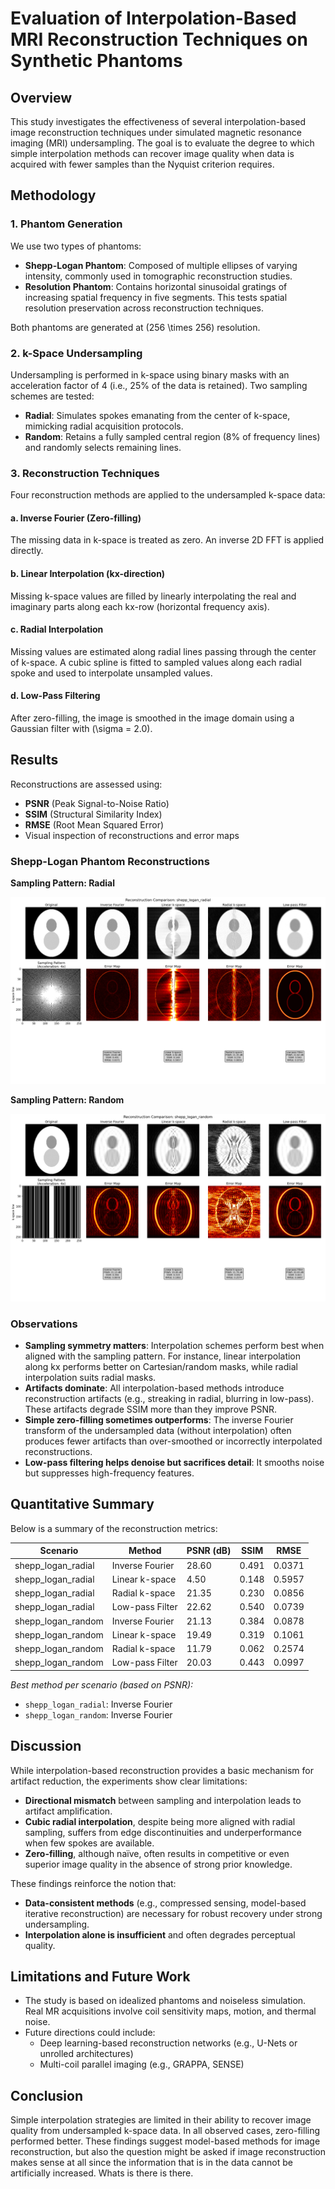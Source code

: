 # Evaluation of Interpolation-Based MRI Reconstruction Techniques on Synthetic Phantoms

## Overview

This study investigates the effectiveness of several interpolation-based image reconstruction techniques under simulated magnetic resonance imaging (MRI) undersampling. The goal is to evaluate the degree to which simple interpolation methods can recover image quality when data is acquired with fewer samples than the Nyquist criterion requires.

## Methodology

### 1. Phantom Generation

We use two types of phantoms:

- **Shepp-Logan Phantom**: Composed of multiple ellipses of varying intensity, commonly used in tomographic reconstruction studies.
- **Resolution Phantom**: Contains horizontal sinusoidal gratings of increasing spatial frequency in five segments. This tests spatial resolution preservation across reconstruction techniques.

Both phantoms are generated at \(256 \times 256\) resolution.

### 2. k-Space Undersampling

Undersampling is performed in k-space using binary masks with an acceleration factor of 4 (i.e., 25% of the data is retained). Two sampling schemes are tested:

- **Radial**: Simulates spokes emanating from the center of k-space, mimicking radial acquisition protocols.
- **Random**: Retains a fully sampled central region (8% of frequency lines) and randomly selects remaining lines.

### 3. Reconstruction Techniques

Four reconstruction methods are applied to the undersampled k-space data:

#### a. **Inverse Fourier (Zero-filling)**

The missing data in k-space is treated as zero. An inverse 2D FFT is applied directly.

#### b. **Linear Interpolation (kx-direction)**

Missing k-space values are filled by linearly interpolating the real and imaginary parts along each kx-row (horizontal frequency axis).

#### c. **Radial Interpolation**

Missing values are estimated along radial lines passing through the center of k-space. A cubic spline is fitted to sampled values along each radial spoke and used to interpolate unsampled values.

#### d. **Low-Pass Filtering**

After zero-filling, the image is smoothed in the image domain using a Gaussian filter with \(\sigma = 2.0\).

## Results

Reconstructions are assessed using:

- **PSNR** (Peak Signal-to-Noise Ratio)
- **SSIM** (Structural Similarity Index)
- **RMSE** (Root Mean Squared Error)
- Visual inspection of reconstructions and error maps

### Shepp-Logan Phantom Reconstructions

**Sampling Pattern: Radial**

![](./Figures/Shepp_Logan_Radial.png)

**Sampling Pattern: Random**

![](./Figures/Shepp_Logan_Random.png)

### Observations

- **Sampling symmetry matters**: Interpolation schemes perform best when aligned with the sampling pattern. For instance, linear interpolation along kx performs better on Cartesian/random masks, while radial interpolation suits radial masks.
- **Artifacts dominate**: All interpolation-based methods introduce reconstruction artifacts (e.g., streaking in radial, blurring in low-pass). These artifacts degrade SSIM more than they improve PSNR.
- **Simple zero-filling sometimes outperforms**: The inverse Fourier transform of the undersampled data (without interpolation) often produces fewer artifacts than over-smoothed or incorrectly interpolated reconstructions.
- **Low-pass filtering helps denoise but sacrifices detail**: It smooths noise but suppresses high-frequency features.

## Quantitative Summary

Below is a summary of the reconstruction metrics:

| Scenario                | Method             | PSNR (dB) | SSIM   | RMSE   |
|------------------------|--------------------|-----------|--------|--------|
| shepp_logan_radial     | Inverse Fourier     | 28.60     | 0.491  | 0.0371 |
| shepp_logan_radial     | Linear k-space      | 4.50      | 0.148  | 0.5957 |
| shepp_logan_radial     | Radial k-space      | 21.35     | 0.230  | 0.0856 |
| shepp_logan_radial     | Low-pass Filter     | 22.62     | 0.540  | 0.0739 |
| shepp_logan_random     | Inverse Fourier     | 21.13     | 0.384  | 0.0878 |
| shepp_logan_random     | Linear k-space      | 19.49     | 0.319  | 0.1061 |
| shepp_logan_random     | Radial k-space      | 11.79     | 0.062  | 0.2574 |
| shepp_logan_random     | Low-pass Filter     | 20.03     | 0.443  | 0.0997 |

*Best method per scenario (based on PSNR):*
- `shepp_logan_radial`: Inverse Fourier
- `shepp_logan_random`: Inverse Fourier

## Discussion

While interpolation-based reconstruction provides a basic mechanism for artifact reduction, the experiments show clear limitations:

- **Directional mismatch** between sampling and interpolation leads to artifact amplification.
- **Cubic radial interpolation**, despite being more aligned with radial sampling, suffers from edge discontinuities and underperformance when few spokes are available.
- **Zero-filling**, although naïve, often results in competitive or even superior image quality in the absence of strong prior knowledge.

These findings reinforce the notion that:

- **Data-consistent methods** (e.g., compressed sensing, model-based iterative reconstruction) are necessary for robust recovery under strong undersampling.
- **Interpolation alone is insufficient** and often degrades perceptual quality.

## Limitations and Future Work

- The study is based on idealized phantoms and noiseless simulation. Real MR acquisitions involve coil sensitivity maps, motion, and thermal noise.
- Future directions could include:
  - Deep learning-based reconstruction networks (e.g., U-Nets or unrolled architectures)
  - Multi-coil parallel imaging (e.g., GRAPPA, SENSE)

## Conclusion

Simple interpolation strategies are limited in their ability to recover image quality from undersampled k-space data. In all observed cases, zero-filling performed better. These findings suggest model-based methods for image reconstruction, but also the question might be asked if image reconstruction makes sense at all since the information that is in the data cannot be artificially increased. Whats is there is there.
